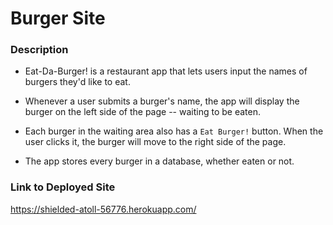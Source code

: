 # Burger Site

### Description

* Eat-Da-Burger! is a restaurant app that lets users input the names of burgers they'd like to eat.

* Whenever a user submits a burger's name, the app will display the burger on the left side of the page -- waiting to be eaten.

* Each burger in the waiting area also has a `Eat Burger!` button. When the user clicks it, the burger will move to the right side of the page.

* The app stores every burger in a database, whether eaten or not.

### Link to Deployed Site
https://shielded-atoll-56776.herokuapp.com/
